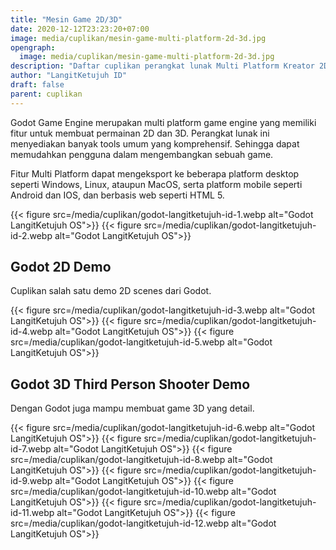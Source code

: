 ```yaml
---
title: "Mesin Game 2D/3D"
date: 2020-12-12T23:23:20+07:00
image: media/cuplikan/mesin-game-multi-platform-2d-3d.jpg
opengraph:
  image: media/cuplikan/mesin-game-multi-platform-2d-3d.jpg
description: "Daftar cuplikan perangkat lunak Multi Platform Kreator 2D/3D Mesin Game di LangitKetujuh OS"
author: "LangitKetujuh ID"
draft: false
parent: cuplikan
---
```


Godot Game Engine merupakan multi platform game engine yang memiliki fitur untuk membuat permainan 2D dan 3D. Perangkat lunak ini menyediakan banyak tools umum yang komprehensif. Sehingga dapat memudahkan pengguna dalam mengembangkan sebuah game.

Fitur Multi Platform dapat mengeksport ke beberapa platform desktop seperti Windows, Linux, ataupun MacOS, serta platform mobile seperti Android dan IOS, dan berbasis web seperti HTML 5.

{{< figure src=/media/cuplikan/godot-langitketujuh-id-1.webp alt="Godot LangitKetujuh OS">}}
{{< figure src=/media/cuplikan/godot-langitketujuh-id-2.webp alt="Godot LangitKetujuh OS">}}

## Godot 2D Demo

Cuplikan salah satu demo 2D scenes dari Godot.

{{< figure src=/media/cuplikan/godot-langitketujuh-id-3.webp alt="Godot LangitKetujuh OS">}}
{{< figure src=/media/cuplikan/godot-langitketujuh-id-4.webp alt="Godot LangitKetujuh OS">}}
{{< figure src=/media/cuplikan/godot-langitketujuh-id-5.webp alt="Godot LangitKetujuh OS">}}

## Godot 3D Third Person Shooter Demo

Dengan Godot juga mampu membuat game 3D yang detail.

{{< figure src=/media/cuplikan/godot-langitketujuh-id-6.webp alt="Godot LangitKetujuh OS">}}
{{< figure src=/media/cuplikan/godot-langitketujuh-id-7.webp alt="Godot LangitKetujuh OS">}}
{{< figure src=/media/cuplikan/godot-langitketujuh-id-8.webp alt="Godot LangitKetujuh OS">}}
{{< figure src=/media/cuplikan/godot-langitketujuh-id-9.webp alt="Godot LangitKetujuh OS">}}
{{< figure src=/media/cuplikan/godot-langitketujuh-id-10.webp alt="Godot LangitKetujuh OS">}}
{{< figure src=/media/cuplikan/godot-langitketujuh-id-11.webp alt="Godot LangitKetujuh OS">}}
{{< figure src=/media/cuplikan/godot-langitketujuh-id-12.webp alt="Godot LangitKetujuh OS">}}
